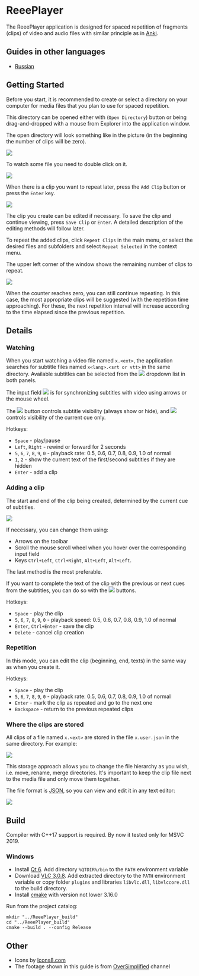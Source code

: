 # ReeePlayer

The ReeePlayer application is designed for spaced repetition of fragments (clips) of video and audio files with similar principle as in [Anki](https://en.wikipedia.org/wiki/Anki_(software)).

## Guides in other languages

- [Russian](doc/README.ru.md)   

## Getting Started

Before you start, it is recommended to create or select a directory on your computer for media files that you plan to use for spaced repetition.

This directory can be opened either with (`Open Directory`) button or being drag-and-dropped with a mouse from Explorer into the application window.
 
The open directory will look something like in the picture (in the beginning the number of clips will be zero).

![](doc/main_window.png?raw=true)

To watch some file you need to double click on it.

![](doc/watching.png?raw=true)

When there is a clip you want to repeat later, press the `Add Clip` button or press the `Enter` key.

![](doc/adding_clip.png?raw=true)

The clip you create can be edited if necessary. To save the clip and continue viewing, press `Save Clip` or `Enter`. A detailed description of the editing methods will follow later.

To repeat the added clips, click `Repeat Clips` in the main menu, or select the desired files and subfolders and select `Repeat Selected` in the context menu.

The upper left corner of the window shows the remaining number of clips to repeat.

![](doc/repeating.png?raw=true)

When the counter reaches zero, you can still continue repeating. In this case, the most appropriate clips will be suggested (with the repetition time approaching). For these, the next repetition interval will increase according to the time elapsed since the previous repetition.

## Details

### Watching

When you start watching a video file named `x.<ext>`, the application searches for subtitle files named `x<lang>.<srt or vtt>` in the same directory. Available subtitles can be selected from the ![](doc/subs_cmb.png?raw=true) dropdown list in both panels. 

The input field ![](doc/sync_subs.png?raw=true) is for synchronizing subtitles with video using arrows or the mouse wheel.

The ![](doc/show_always.png?raw=true) button controls subtitle visibility (always show or hide), and ![](doc/show_once.png?raw=true) controls visibility of the current cue only.

Hotkeys:

- `Space` - play/pause
- `Left`, `Right` - rewind or forward for 2 seconds
- `5`, `6`, `7`, `8`, `9`, `0` - playback rate: 0.5, 0.6, 0.7, 0.8, 0.9, 1.0 of normal
- `1`, `2` - show the current text of the first/second subtitles if they are hidden
- `Enter` - add a clip

### Adding a clip

 The start and end of the clip being created, determined by the current cue of subtitles.
 
 ![](doc/clip_ab.png?raw=true)
 
 If necessary, you can change them using:

- Arrows on the toolbar
- Scroll the mouse scroll wheel when you hover over the corresponding input field
- Keys `Ctrl+Left`, `Ctrl+Right`, `Alt+Left`, `Alt+Left`. 

The last method is the most preferable.

If you want to complete the text of the clip with the previous or next cues from the subtitles, you can do so with the ![](doc/insert_cue.png?raw=true) buttons.

Hotkeys:

- `Space` - play the clip
- `5`, `6`, `7`, `8`, `9`, `0` - playback speed: 0.5, 0.6, 0.7, 0.8, 0.9, 1.0 of normal
- `Enter`, `Ctrl+Enter` - save the clip
- `Delete` - cancel clip creation

### Repetition

In this mode, you can edit the clip (beginning, end, texts) in the same way as when you create it.

Hotkeys:

- `Space` - play the clip
- `5`, `6`, `7`, `8`, `9`, `0` - playback rate: 0.5, 0.6, 0.7, 0.8, 0.9, 1.0 of normal
- `Enter` - mark the clip as repeated and go to the next one
- `Backspace` - return to the previous repeated clips

### Where the clips are stored

All clips of a file named `x.<ext>` are stored in the file `x.user.json` in the same directory. For example:

![](doc/files_example.png?raw=true)

This storage approach allows you to change the file hierarchy as you wish, i.e. move, rename, merge directories. It's important to keep the clip file next to the media file and only move them together.

The file format is [JSON](https://en.wikipedia.org/wiki/JSON), so you can view and edit it in any text editor:

![](doc/json_example.png?raw=true)

## Build

Compiler with C++17 support is required. By now it tested only for MSVC 2019.

### Windows

- Install [Qt 6](https://www.qt.io/). Add directory `%QTDIR%/bin` to the `PATH` environment variable
- Download [VLC 3.0.8](http://download.videolan.org/pub/videolan/vlc/3.0.8/). Add extracted directory to the `PATH` environment variable or copy folder `plugins` and libraries `libvlc.dll`, `libvlccore.dll` to the build directory.
- Install [cmake](https://cmake.org/) with version not lower 3.16.0

Run from the project catalog:

```
mkdir "../ReeePlayer_build"
cd "../ReeePlayer_build"
cmake --build . --config Release
```

## Other

- Icons by [Icons8.com](http://Icons8.com)
- The footage shown in this guide is from [OverSimplified](https://www.youtube.com/c/OverSimplified/videos) channel
